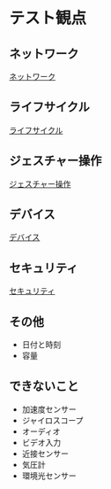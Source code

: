 # テスト観点

## ネットワーク

[ネットワーク](NetworkLink.md)

## ライフサイクル

[ライフサイクル](Lifecycle.md)

## ジェスチャー操作

[ジェスチャー操作](Gesture.md)

## デバイス

[デバイス](Device.md)

## セキュリティ

[セキュリティ](Security.md)

## その他
  - 日付と時刻
  - 容量

## できないこと

  - 加速度センサー
  - ジャイロスコープ
  - オーディオ
  - ビデオ入力
  - 近接センサー
  - 気圧計
  - 環境光センサー

